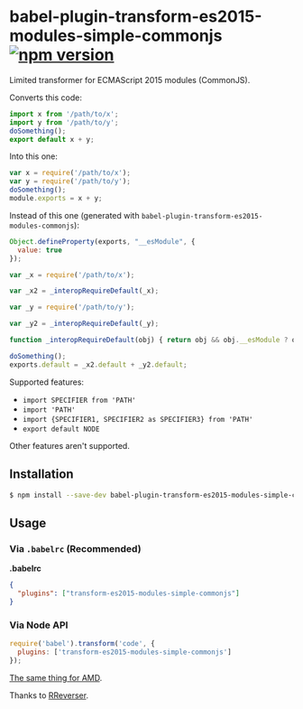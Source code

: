 # babel-plugin-transform-es2015-modules-simple-commonjs [![npm version](https://badge.fury.io/js/babel-plugin-transform-es2015-modules-simple-commonjs.svg)](https://badge.fury.io/js/babel-plugin-transform-es2015-modules-simple-commonjs)

Limited transformer for ECMAScript 2015 modules (CommonJS).

Converts this code:
```js
import x from '/path/to/x';
import y from '/path/to/y';
doSomething();
export default x + y;
```

Into this one:
```js
var x = require('/path/to/x');
var y = require('/path/to/y');
doSomething();
module.exports = x + y;
```

Instead of this one (generated with ``babel-plugin-transform-es2015-modules-commonjs``):
```js
Object.defineProperty(exports, "__esModule", {
  value: true
});

var _x = require('/path/to/x');

var _x2 = _interopRequireDefault(_x);

var _y = require('/path/to/y');

var _y2 = _interopRequireDefault(_y);

function _interopRequireDefault(obj) { return obj && obj.__esModule ? obj : { default: obj }; }

doSomething();
exports.default = _x2.default + _y2.default;
```

Supported features:
- ``import SPECIFIER from 'PATH'``
- ``import 'PATH'``
- ``import {SPECIFIER1, SPECIFIER2 as SPECIFIER3} from 'PATH'``
- ``export default NODE``

Other features aren't supported.


## Installation

```sh
$ npm install --save-dev babel-plugin-transform-es2015-modules-simple-commonjs
```

## Usage

### Via `.babelrc` (Recommended)

**.babelrc**

```json
{
  "plugins": ["transform-es2015-modules-simple-commonjs"]
}
```

### Via Node API

```javascript
require('babel').transform('code', {
  plugins: ['transform-es2015-modules-simple-commonjs']
});
```

[The same thing for AMD](https://github.com/finom/babel-plugin-transform-es2015-modules-simple-amd).

Thanks to [RReverser](https://github.com/RReverser/babel-plugin-hello-world).
